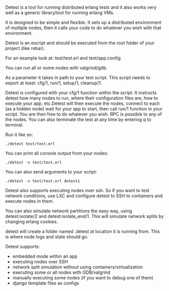 Detest is a tool for running distributed erlang tests and it also works very well as a generic library/tool for running erlang VMs. 

It is designed to be simple and flexible. It sets up a distributed environment of multiple nodes, then it calls your code to do whatever you wish with that environment.

Detest is an escript and should be executed from the root folder of your project (like rebar).

For an example look at: test/test.erl and test/app.config

You can run all or some nodes with valgrind/gdb.

As a parameter it takes in path to your test script. This script needs to export at least: cfg/1, run/1, setup/1, cleanup/1.

Detest is configured with your cfg/1 function within the script. It instructs detest how many nodes to run, where their configuration files are, how to execute your app, etc.Detest will then execute the nodes, connect to each (as a hidden node) wait for your app to start, then call run/1 function in your script. You are then free to do whatever you wish. RPC is possible to any of the nodes. You can also terminate the test at any time by entering q to terminal.

Run it like so:
    
    ./detest test/test.erl

You can print all console output from your nodes:

    ./detest -v test/test.erl

You can also send arguments to your script:

    ./detest -v test/test.erl dotest1

Detest also supports executing nodes over ssh. So if you want to test network conditions, use LXC and configure detest to SSH to containers and execute nodes in them.

You can also simulate network partitions the easy way, using detest:isolate/2 and detest:isolate_end/1. This will simulate network splits by changing erlang cookies.

detest will create a folder named .detest at location it is running from. This is where node logs and state should go. 

Detest supports:

* embedded mode within an app
* executing nodes over SSH
* network split simulation without using containers/virtualization
* executing some or all nodes with GDB/valgrind
* manually executing some nodes (if you want to debug one of them)
* django template files as configs